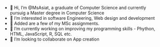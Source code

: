 - 👋 Hi, I’m @MsAsiat, a graduate of Computer Science and currently pursuig a Master degree in Computer Science
- 👀 I’m interested in software Engineering, Web design and development
- 🌱 Added are a few of my MSc assignments.
- 🌱 I’m currently working on improving my programming skills - Phython, HTML, JavaScript, R, SQL etc.
- 💞️ I’m looking to collaborate on App creation
